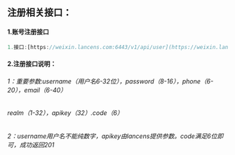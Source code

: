 ## 注册相关接口：

#### 1.账号注册接口

```js
1.接口:[https://weixin.lancens.com:6443/v1/api/user](https://weixin.lancens.com:6443/v1/api/user)
```

#### 2.注册接口说明：

######     1：重要参数:username（用户名6-32位），password（8-16），phone（6-20），email（6-40）

###### realm（1-32），apikey（32）.code（6）

###### 2：username用户名不能纯数字，apikey由lancens提供参数。code满足6位即可，成功返回201



